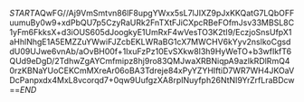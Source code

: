 $START$AQwFG//Aj9VmSmtvn86lF8upgYWxx5sL7lJIXZ9pJxKKQatG7LQbOFFuumuBy0w9+xdPbQU7p5CzyRaURk2FnTXtFJiCXpcRBeFOfmJsv33MBSL8C1yFm6FkksX+d3iOUS605dJoogkyE1UmRxF4wVesTO3K2tI9/EczjoSnsUfpX1aHhlNhgE1A5EMZZuYWwiFJZcbEKLWRaBG1cX7MWCHV6kYyv2nslkoCgsddU09UJwe6vnAb/aOvBH00f+1IxuFzPz10EvSXkw8l3h9HyWeTO+b3wfIkfT6QUd9eDgD/2TdhwZgAYCmfmipz8hj9ro83QMJwaXRBNiqpA9azlkRDlRmQ40rzKBNaYUoCEKCmMXreAr06oBA3Tdreje84xPyYZYHIftiD7WR7WH4JKOaVDcPanpxdx4MxL8vcorqd7+0qw9UufgzXA8rpINuyfph26NtNI9YrZrfLraBDcw==$END$